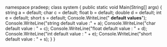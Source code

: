 namespace pradeep;
class system
{
    public static void Main(String[] args)
    {
        string a = default;
        char c = default;
        float b = default;
        double d = default;
        int e = default;
        short s = default;
        Console.WriteLine("                  **default values**");
        Console.WriteLine("string default value :" + a);
        Console.WriteLine("char default value : " + c);
        Console.WriteLine("float default value : " + d);
        Console.WriteLine("int default value : " + e);
        Console.WriteLine("short default value : " + s);
    }
}
                                                          
